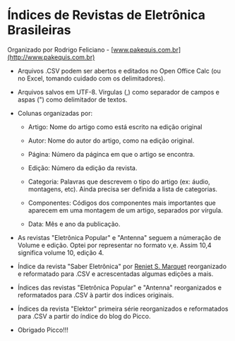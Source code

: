 # Índices de Revistas de Eletrônica Brasileiras



Organizado por Rodrigo Feliciano - [www.pakequis.com.br](http://www.pakequis.com.br)


- Arquivos .CSV podem ser abertos e editados no Open Office Calc (ou no Excel, tomando cuidado com os delimitadores). 

- Arquivos salvos em UTF-8. Virgulas (,) como separador de campos e aspas (") como delimitador de textos.

- Colunas organizadas por:
    
	* Artigo: Nome do artigo como está escrito na edição original
    
	* Autor: Nome do autor do artigo, como na edição original.
    
	* Página: Número da páginca em que o artigo se encontra.
    
	* Edição: Número da edição da revista.
    
	* Categoria: Palavras que descrevem o tipo do artigo (ex: áudio, montagens, etc). Ainda precisa ser definida a lista de categorias.
    
	* Componentes: Códigos dos componentes mais importantes que aparecem em uma montagem de um artigo, separados por vírgula.
    
	* Data: Mês e ano da publicação.

- As revistas "Eletrônica Popular" e "Antenna" seguem a númeração de Volume e edição. Optei por representar no formato v,e. Assim 10,4 significa volume 10, edição 4.
- Índice da revista "Saber Eletrônica" por [Reniet S. Marquet](http://www.reniemarquet.com/) reorganizado e reformatado para .CSV e acrescentadas algumas edições a mais.

- Índices das revistas "Eletrônica Popular" e "Antenna" reorganizados e reformatados para .CSV à partir dos índices originais.
- Índices da revista "Elektor" primeira série reorganizados e reformatados para .CSV a partir do índice do blog do Picco.

- Obrigado Picco!!!
